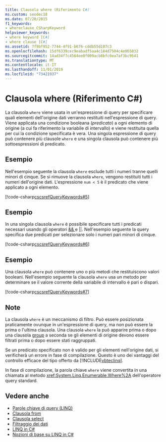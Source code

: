 ```yaml
---
title: Clausola where (Riferimento C#)
ms.custom: seodec18
ms.date: 07/20/2015
f1_keywords:
- whereclause_CSharpKeyword
helpviewer_keywords:
- where keyword [C#]
- where clause [C#]
ms.assetid: 7f9bf952-7744-4f91-b676-cddb55d107c3
ms.openlocfilehash: 15df6339cec9eabadf5aa4c184d7504c4e065032
ms.sourcegitcommit: 14ad34f7c4564ee0f009acb8bfc0ea7af3bc9541
ms.translationtype: MT
ms.contentlocale: it-IT
ms.lasthandoff: 11/01/2019
ms.locfileid: "73421937"
---
```

# <a name="where-clause-c-reference"></a>Clausola where (Riferimento C#)

La clausola `where` viene usata in un'espressione di query per specificare quali elementi dell'origine dati verranno restituiti nell'espressione di query. Viene applicata una condizione booleana (*predicato*) a ogni elemento di origine (a cui fa riferimento la variabile di intervallo) e viene restituita quella per cui la condizione specificata è vera. Una singola espressione di query può contenere più clausole `where` e una singola clausola può contenere più sottoespressioni di predicato.

## <a name="example"></a>Esempio

Nell'esempio seguente la clausola `where` esclude tutti i numeri tranne quelli minori di cinque. Se si rimuove la clausola `where`, vengono restituiti tutti i numeri dell'origine dati. L'espressione `num < 5` è il predicato che viene applicato a ogni elemento.

[!code-csharp[cscsrefQueryKeywords#5](~/samples/snippets/csharp/VS_Snippets_VBCSharp/CsCsrefQueryKeywords/CS/Where.cs#5)]

## <a name="example"></a>Esempio

In una singola clausola `where` è possibile specificare tutti i predicati necessari usando gli operatori [ && ](../operators/boolean-logical-operators.md#conditional-logical-and-operator-) e [&#124;&#124;](../operators/boolean-logical-operators.md#conditional-logical-or-operator-). Nell'esempio seguente la query specifica due predicati per selezionare solo i numeri pari minori di cinque.

[!code-csharp[cscsrefQueryKeywords#6](~/samples/snippets/csharp/VS_Snippets_VBCSharp/CsCsrefQueryKeywords/CS/Where.cs#6)]  

## <a name="example"></a>Esempio

Una clausola `where` può contenere uno o più metodi che restituiscono valori booleani. Nell'esempio seguente la clausola `where` usa un metodo per determinare se il valore corrente della variabile di intervallo è pari o dispari.

[!code-csharp[cscsrefQueryKeywords#7](~/samples/snippets/csharp/VS_Snippets_VBCSharp/CsCsrefQueryKeywords/CS/Where.cs#7)]

## <a name="remarks"></a>Note

La clausola `where` è un meccanismo di filtro. Può essere posizionata praticamente ovunque in un'espressione di query, ma non può essere la prima o l'ultima clausola. Una clausola `where` la può apparire prima o dopo una clausola [group](group-clause.md) a seconda se gli elementi di origine devono essere filtrati prima o dopo essere stati raggruppati.

Se un predicato specificato non è valido per gli elementi nell'origine dati, si verificherà un errore in fase di compilazione. Questo è uno dei vantaggi del controllo efficace del tipo offerto da [!INCLUDE[vbteclinq](~/includes/vbteclinq-md.md)].

In fase di compilazione, la parola chiave `where` viene convertita in una chiamata al metodo <xref:System.Linq.Enumerable.Where%2A> dell'operatore query standard.

## <a name="see-also"></a>Vedere anche

- [Parole chiave di query (LINQ)](query-keywords.md)
- [Clausola from](from-clause.md)
- [Clausola select](select-clause.md)
- [Filtraggio dei dati](../../programming-guide/concepts/linq/filtering-data.md)
- [LINQ in C#](../../linq/index.md)
- [Nozioni di base su LINQ in C#](/dotnet/csharp/programming-guide/concepts/linq/)
